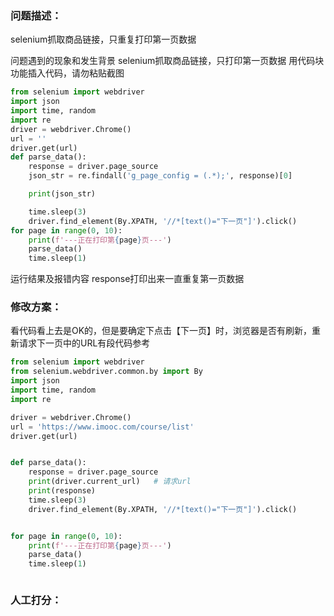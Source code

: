 ### 问题描述：
<p>selenium抓取商品链接，只重复打印第一页数据</p>
问题遇到的现象和发生背景
selenium抓取商品链接，只打印第一页数据
用代码块功能插入代码，请勿粘贴截图

```python
from selenium import webdriver
import json
import time, random
import re
driver = webdriver.Chrome()
url = ''
driver.get(url)
def parse_data():
    response = driver.page_source
    json_str = re.findall('g_page_config = (.*);', response)[0]

    print(json_str)

    time.sleep(3)
    driver.find_element(By.XPATH, '//*[text()="下一页"]').click()
for page in range(0, 10):
    print(f'---正在打印第{page}页---')
    parse_data()
    time.sleep(1)

```
运行结果及报错内容
response打印出来一直重复第一页数据 
### 修改方案：
看代码看上去是OK的，但是要确定下点击【下一页】时，浏览器是否有刷新，重新请求下一页中的URL有段代码参考

```python
from selenium import webdriver
from selenium.webdriver.common.by import By
import json
import time, random
import re

driver = webdriver.Chrome()
url = 'https://www.imooc.com/course/list'
driver.get(url)


def parse_data():
    response = driver.page_source
    print(driver.current_url)   # 请求url
    print(response)
    time.sleep(3)
    driver.find_element(By.XPATH, '//*[text()="下一页"]').click()


for page in range(0, 10):
    print(f'---正在打印第{page}页---')
    parse_data()
    time.sleep(1)



```

### 人工打分：
